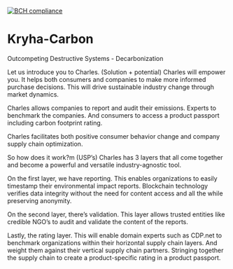 [![BCH compliance](https://bettercodehub.com/edge/badge/OdysseyMomentum/Kryha-Carbon?branch=main&token=4d95ce2460faea6b6c52c354d835c09767a46a63)](https://bettercodehub.com/)

# Kryha-Carbon
Outcompeting Destructive Systems - Decarbonization


Let us introduce you to Charles. (Solution + potential)
Charles will empower you. It helps both consumers and companies to make more informed purchase decisions. This will drive sustainable industry change through market dynamics.

Charles allows companies to report and audit their emissions. Experts to benchmark the companies. And consumers to access a product passport including carbon footprint rating.

Charles facilitates both positive consumer behavior change and company supply chain optimization.

So how does it work?m (USP’s)
Charles has 3 layers that all come together and become a powerful and versatile industry-agnostic tool. 

On the first layer, we have reporting. This enables organizations to easily timestamp their environmental impact reports. Blockchain technology verifies data integrity without the need for content access and all the while preserving anonymity.

On the second layer, there’s validation. This layer allows trusted entities like credible NGO’s to audit and validate the content of the reports. 

Lastly, the rating layer. This will enable domain experts such as CDP.net to benchmark organizations within their horizontal supply chain layers. And weight them against their vertical supply chain partners. Stringing together the supply chain to create a product-specific rating in a product passport. 
